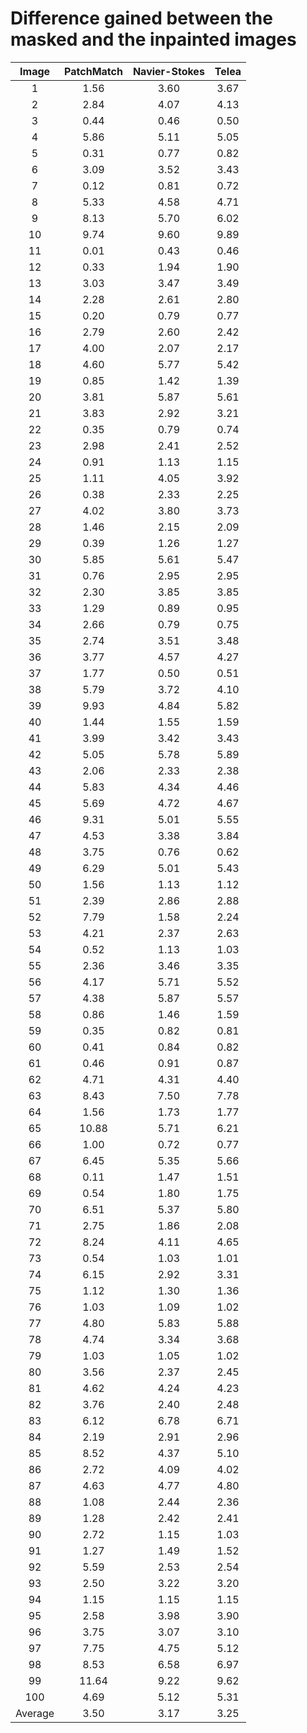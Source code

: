 # Difference gained between the masked and the inpainted images

|  Image  | PatchMatch | Navier-Stokes | Telea |
|:-------:|:----------:|:-------------:|:-----:|
|    1    |    1.56    |      3.60     |  3.67 |
|    2    |    2.84    |      4.07     |  4.13 |
|    3    |    0.44    |      0.46     |  0.50 |
|    4    |    5.86    |      5.11     |  5.05 |
|    5    |    0.31    |      0.77     |  0.82 |
|    6    |    3.09    |      3.52     |  3.43 |
|    7    |    0.12    |      0.81     |  0.72 |
|    8    |    5.33    |      4.58     |  4.71 |
|    9    |    8.13    |      5.70     |  6.02 |
|    10   |    9.74    |      9.60     |  9.89 |
|    11   |    0.01    |      0.43     |  0.46 |
|    12   |    0.33    |      1.94     |  1.90 |
|    13   |    3.03    |      3.47     |  3.49 |
|    14   |    2.28    |      2.61     |  2.80 |
|    15   |    0.20    |      0.79     |  0.77 |
|    16   |    2.79    |      2.60     |  2.42 |
|    17   |    4.00    |      2.07     |  2.17 |
|    18   |    4.60    |      5.77     |  5.42 |
|    19   |    0.85    |      1.42     |  1.39 |
|    20   |    3.81    |      5.87     |  5.61 |
|    21   |    3.83    |      2.92     |  3.21 |
|    22   |    0.35    |      0.79     |  0.74 |
|    23   |    2.98    |      2.41     |  2.52 |
|    24   |    0.91    |      1.13     |  1.15 |
|    25   |    1.11    |      4.05     |  3.92 |
|    26   |    0.38    |      2.33     |  2.25 |
|    27   |    4.02    |      3.80     |  3.73 |
|    28   |    1.46    |      2.15     |  2.09 |
|    29   |    0.39    |      1.26     |  1.27 |
|    30   |    5.85    |      5.61     |  5.47 |
|    31   |    0.76    |      2.95     |  2.95 |
|    32   |    2.30    |      3.85     |  3.85 |
|    33   |    1.29    |      0.89     |  0.95 |
|    34   |    2.66    |      0.79     |  0.75 |
|    35   |    2.74    |      3.51     |  3.48 |
|    36   |    3.77    |      4.57     |  4.27 |
|    37   |    1.77    |      0.50     |  0.51 |
|    38   |    5.79    |      3.72     |  4.10 |
|    39   |    9.93    |      4.84     |  5.82 |
|    40   |    1.44    |      1.55     |  1.59 |
|    41   |    3.99    |      3.42     |  3.43 |
|    42   |    5.05    |      5.78     |  5.89 |
|    43   |    2.06    |      2.33     |  2.38 |
|    44   |    5.83    |      4.34     |  4.46 |
|    45   |    5.69    |      4.72     |  4.67 |
|    46   |    9.31    |      5.01     |  5.55 |
|    47   |    4.53    |      3.38     |  3.84 |
|    48   |    3.75    |      0.76     |  0.62 |
|    49   |    6.29    |      5.01     |  5.43 |
|    50   |    1.56    |      1.13     |  1.12 |
|    51   |    2.39    |      2.86     |  2.88 |
|    52   |    7.79    |      1.58     |  2.24 |
|    53   |    4.21    |      2.37     |  2.63 |
|    54   |    0.52    |      1.13     |  1.03 |
|    55   |    2.36    |      3.46     |  3.35 |
|    56   |    4.17    |      5.71     |  5.52 |
|    57   |    4.38    |      5.87     |  5.57 |
|    58   |    0.86    |      1.46     |  1.59 |
|    59   |    0.35    |      0.82     |  0.81 |
|    60   |    0.41    |      0.84     |  0.82 |
|    61   |    0.46    |      0.91     |  0.87 |
|    62   |    4.71    |      4.31     |  4.40 |
|    63   |    8.43    |      7.50     |  7.78 |
|    64   |    1.56    |      1.73     |  1.77 |
|    65   |   10.88    |      5.71     |  6.21 |
|    66   |    1.00    |      0.72     |  0.77 |
|    67   |    6.45    |      5.35     |  5.66 |
|    68   |    0.11    |      1.47     |  1.51 |
|    69   |    0.54    |      1.80     |  1.75 |
|    70   |    6.51    |      5.37     |  5.80 |
|    71   |    2.75    |      1.86     |  2.08 |
|    72   |    8.24    |      4.11     |  4.65 |
|    73   |    0.54    |      1.03     |  1.01 |
|    74   |    6.15    |      2.92     |  3.31 |
|    75   |    1.12    |      1.30     |  1.36 |
|    76   |    1.03    |      1.09     |  1.02 |
|    77   |    4.80    |      5.83     |  5.88 |
|    78   |    4.74    |      3.34     |  3.68 |
|    79   |    1.03    |      1.05     |  1.02 |
|    80   |    3.56    |      2.37     |  2.45 |
|    81   |    4.62    |      4.24     |  4.23 |
|    82   |    3.76    |      2.40     |  2.48 |
|    83   |    6.12    |      6.78     |  6.71 |
|    84   |    2.19    |      2.91     |  2.96 |
|    85   |    8.52    |      4.37     |  5.10 |
|    86   |    2.72    |      4.09     |  4.02 |
|    87   |    4.63    |      4.77     |  4.80 |
|    88   |    1.08    |      2.44     |  2.36 |
|    89   |    1.28    |      2.42     |  2.41 |
|    90   |    2.72    |      1.15     |  1.03 |
|    91   |    1.27    |      1.49     |  1.52 |
|    92   |    5.59    |      2.53     |  2.54 |
|    93   |    2.50    |      3.22     |  3.20 |
|    94   |    1.15    |      1.15     |  1.15 |
|    95   |    2.58    |      3.98     |  3.90 |
|    96   |    3.75    |      3.07     |  3.10 |
|    97   |    7.75    |      4.75     |  5.12 |
|    98   |    8.53    |      6.58     |  6.97 |
|    99   |   11.64    |      9.22     |  9.62 |
|   100   |    4.69    |      5.12     |  5.31 |
| Average |    3.50    |      3.17     |  3.25 |
